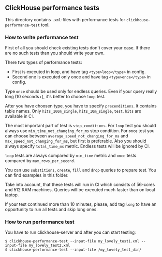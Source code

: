 ## ClickHouse performance tests

This directory contains `.xml`-files with performance tests for `clickhouse-performance-test` tool.

### How to write performance test

First of all you should check existing tests don't cover your case. If there are no such tests than you should write your own.

There two types of performance tests:
* First is executed in loop, and have tag `<type>loop</type>` in config.
* Second one is executed only once and have tag `<type>once</type>` in config.

Type `once` should be used only for endless queries. Even if your query really long (10 seconds+), it's better to choose `loop` test.

After you have choosen type, you have to specify `preconditions`. It contains table names. Only `hits_100m_single`, `hits_10m_single`, `test.hits` are available in CI.

The most important part of test is `stop_conditions`. For `loop` test you should always use `min_time_not_changing_for_ms` stop condition. For `once` test you can choose between `average_speed_not_changing_for_ms` and `max_speed_not_changing_for_ms`, but first is preferable. Also you should always specify `total_time_ms` metric. Endless tests will be ignored by CI.

`loop` tests are always compared by `min_time` metric and `once` tests compared by `max_rows_per_second`.

You can use `substitions`, `create`, `fill` and `drop` queries to prepare test. You can find examples in this folder.

Take into account, that these tests will run in CI which consists of 56-cores and 512 RAM machines. Queries will be executed much faster than on local laptop.

If your test continued more than 10 minutes, please, add tag `long` to have an opportunity to run all tests and skip long ones.

### How to run performance test

You have to run clickhouse-server and after you can start testing:

```
$ clickhouse-performance-test --input-file my_lovely_test1.xml --input-file my_lovely_test2.xml
$ clickhouse-performance-test --input-file /my_lovely_test_dir/
```
